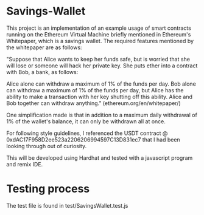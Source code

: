 # Savings-Wallet

This project is an implementation of an example usage of smart contracts running on the Ethereum Virtual Machine briefly
mentioned in Ethereum's Whitepaper, which is a savings wallet. The required features mentioned by the whitepaper are as follows:

"Suppose that Alice wants to keep her funds safe, but is worried that she will lose or someone will hack her private key. She puts ether into a contract with Bob, a bank, as follows:

Alice alone can withdraw a maximum of 1% of the funds per day.
Bob alone can withdraw a maximum of 1% of the funds per day, but Alice has the ability to make a transaction with her key shutting off this ability.
Alice and Bob together can withdraw anything."
(ethereum.org/en/whitepaper/)

One simplification made is that in addition to a maximum daily withdrawal of 1% of the wallet's balance, it can only be withdrawn all at
once.

For following style guidelines, I referenced the USDT contract @ 0xdAC17F958D2ee523a2206206994597C13D831ec7 that I had been looking 
through out of curiosity.

This will be developed using Hardhat and tested with a javascript program and remix IDE.

# Testing process
The test file is found in test/SavingsWallet.test.js
